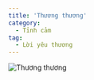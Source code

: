 ```yaml
---
title: 'Thương thương'
category:
  - Tỉnh cảm
tag:
  - Lời yêu thương
---
```

![Thương thương](https://media3.giphy.com/media/v1.Y2lkPTc5MGI3NjExdmwyYmttOTZqMnM5eXB5aTdpamU1ZHFvNGo0c3doa3ZyZXBibjdyNiZlcD12MV9pbnRlcm5hbF9naWZfYnlfaWQmY3Q9Zw/Vz58J8shFW6BvqnYTm/giphy.webp "Thương thương")

